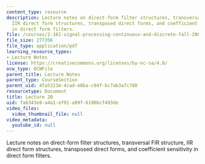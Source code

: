 ```yaml
---
content_type: resource
description: Lecture notes on direct-form filter structures, transversal FIR structure,
  IIR direct form structures, transposed direct forms, and coefficient sensitivity
  in direct form filters.
file: /courses/2-161-signal-processing-continuous-and-discrete-fall-2008/fa6343e8a4a1ef91a99f6190bcf493de_lecture_20.pdf
file_size: 277356
file_type: application/pdf
learning_resource_types:
- Lecture Notes
license: https://creativecommons.org/licenses/by-nc-sa/4.0/
ocw_type: OCWFile
parent_title: Lecture Notes
parent_type: CourseSection
parent_uid: 4fa53234-4cad-e0ba-c94f-bc7ab3a7c7d0
resourcetype: Document
title: Lecture 20
uid: fa6343e8-a4a1-ef91-a99f-6190bcf493de
video_files:
  video_thumbnail_file: null
video_metadata:
  youtube_id: null
---
```

Lecture notes on direct-form filter structures, transversal FIR structure, IIR direct form structures, transposed direct forms, and coefficient sensitivity in direct form filters.